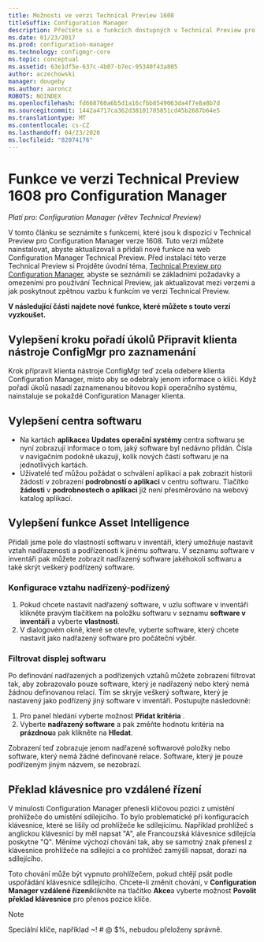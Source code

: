 ```yaml
---
title: Možnosti ve verzi Technical Preview 1608
titleSuffix: Configuration Manager
description: Přečtěte si o funkcích dostupných v Technical Preview pro Configuration Manager verze 1608.
ms.date: 01/23/2017
ms.prod: configuration-manager
ms.technology: configmgr-core
ms.topic: conceptual
ms.assetid: 63e1df5e-637c-4b07-b7ec-95340f43a805
author: aczechowski
manager: dougeby
ms.author: aaroncz
ROBOTS: NOINDEX
ms.openlocfilehash: fd668760a6b5d1a16cfbb8549063da4f7e8a8b7d
ms.sourcegitcommit: 1442a4717ca362d38101785851cd45b2687b64e5
ms.translationtype: MT
ms.contentlocale: cs-CZ
ms.lasthandoff: 04/23/2020
ms.locfileid: "82074176"
---
```

# <a name="capabilities-in-technical-preview-1608-for-configuration-manager"></a>Funkce ve verzi Technical Preview 1608 pro Configuration Manager

*Platí pro: Configuration Manager (větev Technical Preview)*

V tomto článku se seznámíte s funkcemi, které jsou k dispozici v Technical Preview pro Configuration Manager verze 1608. Tuto verzi můžete nainstalovat, abyste aktualizovali a přidali nové funkce na web Configuration Manager Technical Preview.      Před instalací této verze Technical Preview si Projděte úvodní téma, [Technical Preview pro Configuration Manager](../../core/get-started/technical-preview.md), abyste se seznámili se základními požadavky a omezeními pro používání Technical Preview, jak aktualizovat mezi verzemi a jak poskytnout zpětnou vazbu k funkcím ve verzi Technical Preview.    


**V následující části najdete nové funkce, které můžete s touto verzí vyzkoušet.**  




##  <a name="improvements-to-the-prepare-configmgr-client-for-capture-task-sequence-step"></a>Vylepšení kroku pořadí úkolů Připravit klienta nástroje ConfigMgr pro zaznamenání  
Krok připravit klienta nástroje ConfigMgr teď zcela odebere klienta Configuration Manager, místo aby se odebraly jenom informace o klíči. Když pořadí úkolů nasadí zaznamenanou bitovou kopii operačního systému, nainstaluje se pokaždé Configuration Manager klienta.  


## <a name="improvements-to-software-center"></a>Vylepšení centra softwaru
* Na kartách **aplikace**a **Updates** **operační systémy** centra softwaru se nyní zobrazují informace o tom, jaký software byl nedávno přidán. Čísla v navigačním podokně ukazují, kolik nových částí softwaru je na jednotlivých kartách.
* Uživatelé teď můžou požádat o schválení aplikací a pak zobrazit historii žádostí v zobrazení **podrobností o aplikaci** v centru softwaru. Tlačítko **žádosti** v **podrobnostech o aplikaci** již není přesměrováno na webový katalog aplikací.

## <a name="improvements-to-asset-intelligence"></a>Vylepšení funkce Asset Intelligence
Přidali jsme pole do vlastností softwaru v inventáři, který umožňuje nastavit vztah nadřazenosti a podřízenosti k jinému softwaru. V seznamu software v inventáři pak můžete zobrazit nadřazený software jakéhokoli softwaru a také skrýt veškerý podřízený software.

### <a name="configure-a-parent-to-child-relationship"></a>Konfigurace vztahu nadřízený-podřízený
  1. Pokud chcete nastavit nadřazený software, v uzlu software v inventáři klikněte pravým tlačítkem na položku softwaru v seznamu **software v inventáři** a vyberte **vlastnosti**.
  2. V dialogovém okně, které se otevře, vyberte software, který chcete nastavit jako nadřazený software pro počáteční výběr.

### <a name="filter-the-software-display"></a>Filtrovat displej softwaru
Po definování nadřazených a podřízených vztahů můžete zobrazení filtrovat tak, aby zobrazovalo pouze software, který je nadřazený nebo který nemá žádnou definovanou relaci. Tím se skryje veškerý software, který je nastavený jako podřízený jiný software v inventáři. Postupujte následovně:
   1. Pro panel hledání vyberte možnost **Přidat kritéria** .
   2. Vyberte **nadřazený software** a pak změňte hodnotu kritéria na **prázdnou**a pak klikněte na **Hledat**.

Zobrazení teď zobrazuje jenom nadřazené softwarové položky nebo software, který nemá žádné definované relace. Software, který je pouze podřízeným jiným názvem, se nezobrazí.

## <a name="remote-control-keyboard-translation"></a>Překlad klávesnice pro vzdálené řízení
V minulosti Configuration Manager přenesli klíčovou pozici z umístění prohlížeče do umístění sdílejícího. To bylo problematické při konfiguracích klávesnice, které se lišily od prohlížeče ke sdílejícímu. Například prohlížeč s anglickou klávesnicí by měl napsat "A", ale Francouzská klávesnice sdílejícía poskytne "Q". Měníme výchozí chování tak, aby se samotný znak přenesl z klávesnice prohlížeče na sdílející a co prohlížeč zamýšlí napsat, dorazí na sdílejícího.

Toto chování může být vypnuto prohlížečem, pokud chtějí psát podle uspořádání klávesnice sdílejícího. Chcete-li změnit chování, v **Configuration Manager vzdálené řízení**klikněte na tlačítko **Akce**a vyberte možnost **Povolit překlad klávesnice** pro přenos pozice klíče.

> [!NOTE]
>
> Speciální klíče, například ~! # @ $%, nebudou přeloženy správně.
